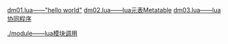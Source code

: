[dm01.lua——"hello world"](./dm01.lua)
[dm02.lua——lua元表Metatable](./dm02.lua)
[dm03.lua——lua协同程序](./dm03.lua)


[./module——lua模块调用](./module)

